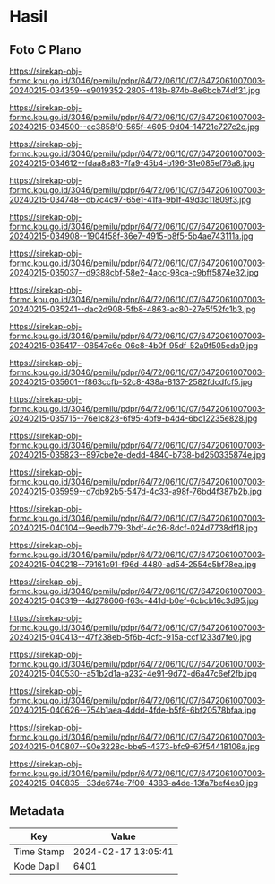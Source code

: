 # Hasil

## Foto C Plano

https://sirekap-obj-formc.kpu.go.id/3046/pemilu/pdpr/64/72/06/10/07/6472061007003-20240215-034359--e9019352-2805-418b-874b-8e6bcb74df31.jpg

https://sirekap-obj-formc.kpu.go.id/3046/pemilu/pdpr/64/72/06/10/07/6472061007003-20240215-034500--ec3858f0-565f-4605-9d04-14721e727c2c.jpg

https://sirekap-obj-formc.kpu.go.id/3046/pemilu/pdpr/64/72/06/10/07/6472061007003-20240215-034612--fdaa8a83-7fa9-45b4-b196-31e085ef76a8.jpg

https://sirekap-obj-formc.kpu.go.id/3046/pemilu/pdpr/64/72/06/10/07/6472061007003-20240215-034748--db7c4c97-65e1-41fa-9b1f-49d3c11809f3.jpg

https://sirekap-obj-formc.kpu.go.id/3046/pemilu/pdpr/64/72/06/10/07/6472061007003-20240215-034908--1904f58f-36e7-4915-b8f5-5b4ae743111a.jpg

https://sirekap-obj-formc.kpu.go.id/3046/pemilu/pdpr/64/72/06/10/07/6472061007003-20240215-035037--d9388cbf-58e2-4acc-98ca-c9bff5874e32.jpg

https://sirekap-obj-formc.kpu.go.id/3046/pemilu/pdpr/64/72/06/10/07/6472061007003-20240215-035241--dac2d908-5fb8-4863-ac80-27e5f52fc1b3.jpg

https://sirekap-obj-formc.kpu.go.id/3046/pemilu/pdpr/64/72/06/10/07/6472061007003-20240215-035417--08547e6e-06e8-4b0f-95df-52a9f505eda9.jpg

https://sirekap-obj-formc.kpu.go.id/3046/pemilu/pdpr/64/72/06/10/07/6472061007003-20240215-035601--f863ccfb-52c8-438a-8137-2582fdcdfcf5.jpg

https://sirekap-obj-formc.kpu.go.id/3046/pemilu/pdpr/64/72/06/10/07/6472061007003-20240215-035715--76e1c823-6f95-4bf9-b4d4-6bc12235e828.jpg

https://sirekap-obj-formc.kpu.go.id/3046/pemilu/pdpr/64/72/06/10/07/6472061007003-20240215-035823--897cbe2e-dedd-4840-b738-bd250335874e.jpg

https://sirekap-obj-formc.kpu.go.id/3046/pemilu/pdpr/64/72/06/10/07/6472061007003-20240215-035959--d7db92b5-547d-4c33-a98f-76bd4f387b2b.jpg

https://sirekap-obj-formc.kpu.go.id/3046/pemilu/pdpr/64/72/06/10/07/6472061007003-20240215-040104--9eedb779-3bdf-4c26-8dcf-024d7738df18.jpg

https://sirekap-obj-formc.kpu.go.id/3046/pemilu/pdpr/64/72/06/10/07/6472061007003-20240215-040218--79161c91-f96d-4480-ad54-2554e5bf78ea.jpg

https://sirekap-obj-formc.kpu.go.id/3046/pemilu/pdpr/64/72/06/10/07/6472061007003-20240215-040319--4d278606-f63c-441d-b0ef-6cbcb16c3d95.jpg

https://sirekap-obj-formc.kpu.go.id/3046/pemilu/pdpr/64/72/06/10/07/6472061007003-20240215-040413--47f238eb-5f6b-4cfc-915a-ccf1233d7fe0.jpg

https://sirekap-obj-formc.kpu.go.id/3046/pemilu/pdpr/64/72/06/10/07/6472061007003-20240215-040530--a51b2d1a-a232-4e91-9d72-d6a47c6ef2fb.jpg

https://sirekap-obj-formc.kpu.go.id/3046/pemilu/pdpr/64/72/06/10/07/6472061007003-20240215-040626--754b1aea-4ddd-4fde-b5f8-6bf20578bfaa.jpg

https://sirekap-obj-formc.kpu.go.id/3046/pemilu/pdpr/64/72/06/10/07/6472061007003-20240215-040807--90e3228c-bbe5-4373-bfc9-67f54418106a.jpg

https://sirekap-obj-formc.kpu.go.id/3046/pemilu/pdpr/64/72/06/10/07/6472061007003-20240215-040835--33de674e-7f00-4383-a4de-13fa7bef4ea0.jpg


## Metadata

| Key        | Value               |
| ---------- | ------------------- |
| Time Stamp | 2024-02-17 13:05:41 |
| Kode Dapil | 6401                |



